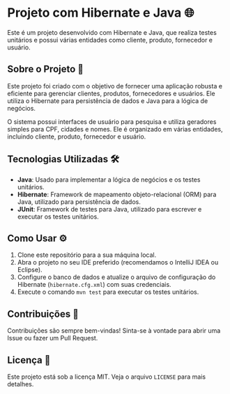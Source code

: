 # Projeto com Hibernate e Java 🌐

Este é um projeto desenvolvido com Hibernate e Java, que realiza testes unitários e possui várias entidades como cliente, produto, fornecedor e usuário.

## Sobre o Projeto 🎯

Este projeto foi criado com o objetivo de fornecer uma aplicação robusta e eficiente para gerenciar clientes, produtos, fornecedores e usuários. Ele utiliza o Hibernate para persistência de dados e Java para a lógica de negócios.

O sistema possui interfaces de usuário para pesquisa e utiliza geradores simples para CPF, cidades e nomes. Ele é organizado em várias entidades, incluindo cliente, produto, fornecedor e usuário.

## Tecnologias Utilizadas 🛠️

- **Java**: Usado para implementar a lógica de negócios e os testes unitários.
- **Hibernate**: Framework de mapeamento objeto-relacional (ORM) para Java, utilizado para persistência de dados.
- **JUnit**: Framework de testes para Java, utilizado para escrever e executar os testes unitários.

## Como Usar ⚙️

1. Clone este repositório para a sua máquina local.
2. Abra o projeto no seu IDE preferido (recomendamos o IntelliJ IDEA ou Eclipse).
3. Configure o banco de dados e atualize o arquivo de configuração do Hibernate (`hibernate.cfg.xml`) com suas credenciais.
4. Execute o comando `mvn test` para executar os testes unitários.

## Contribuições 🤝

Contribuições são sempre bem-vindas! Sinta-se à vontade para abrir uma Issue ou fazer um Pull Request.

## Licença 📄

Este projeto está sob a licença MIT. Veja o arquivo `LICENSE` para mais detalhes.
